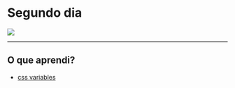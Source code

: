 # Segundo dia

![](https://ik.imagekit.io/698xlahbaqz/terceiro_dia_js30_1XKlwnIzBC0.png?ik-sdk-version=javascript-1.4.3&updatedAt=1644515497091)

---

## O que aprendi?

- [css variables](https://developer.mozilla.org/pt-BR/docs/Web/CSS/Using_CSS_custom_properties)
